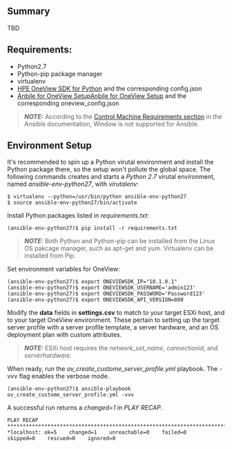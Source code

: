 ## Summary
TBD  

## Requirements:
- Python2.7
- Python-pip package manager
- virtualenv
- [HPE OneView SDK for Python](https://github.com/HewlettPackard/python-hpOneView#installation) and the corresponding config.json
- [Anbile for OneView Setup](https://github.com/HewlettPackard/oneview-ansible#setup)[Anbile for OneView Setup](https://github.com/HewlettPackard/oneview-ansible#setup) and the corresponding oneview_config.json

> **_NOTE:_** According to the [Control Machine Requirements section](https://docs.ansible.com/ansible/latest/installation_guide/intro_installation.html#control-machine-requirements) in the Ansible documentation, Window is not supported for Ansible.
## Environment Setup
It's recommended to spin up a Python virutal environment and install the Python package there, so the setup won't pollute the global space. The following commands creates and starts a *Python 2.7* virutal environment, named *ansible-env-python27*, with *virutalenv*:
```
$ virtualenv --python=/usr/bin/python ansible-env-python27
$ source ansible-env-python27/bin/activate
```
Install Python packages listed in *requirements.txt*:
```
(ansible-env-python27)$ pip install -r requirements.txt
```
> **_NOTE:_** Both Python and Python-pip can be installed from the Linux OS pakcage manager, such as apt-get and yum. Virtualenv can be installed from Pip. 

Set environment variables for OneView:
```
(ansible-env-python27)$ export ONEVIEWSDK_IP="10.1.0.1"
(ansible-env-python27)$ export ONEVIEWSDK_USERNAME='admin123'
(ansible-env-python27)$ export ONEVIEWSDK_PASSWORD='Password123'
(ansible-env-python27)$ export ONEVIEWSDK_API_VERSION=800
```
Modify the **data** fields in **settings.csv** to match to your target ESXi host, and to your target OneView environment. These pertain to setting up the  target server profile with a server profile template, a server hardware, and an OS deployment plan with custom attributes.
> **_NOTE:_** ESXi host requires the *network_set_name*, *connectionid*, and *serverhardware*.

When ready, run the *ov_create_custome_server_profile.yml* playbook. The -vvv flag enables the verbose mode.
```
(ansible-env-python27)$ ansible-playbook ov_create_custome_server_profile.yml -vvv
```
A successful run returns a *changed=1* in *PLAY RECAP*.
```
PLAY RECAP **************************************************************************************
*localhost: ok=5    changed=1    unreachable=0    failed=0    skipped=0    rescued=0    ignored=0
```
